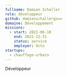 ```yaml
---
fullname: Damien Schaller
role: développeur
github: damienschallergouv
domaine: Développement
missions:
  - start: 2021-06-10
    end: 2021-12-31
    status: service
    employer: Octo
startups:
  - chauffage-urbain
---
```


Développeur
